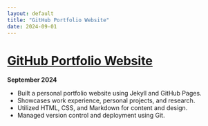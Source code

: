 ```yaml
---
layout: default
title: "GitHub Portfolio Website"
date: 2024-09-01
---
```


# [GitHub Portfolio Website](https://zxmattmesq.github.io/)

**September 2024**

- Built a personal portfolio website using Jekyll and GitHub Pages.
- Showcases work experience, personal projects, and research.
- Utilized HTML, CSS, and Markdown for content and design.
- Managed version control and deployment using Git.

